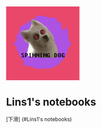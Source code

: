 <p>
<img src="./SPINNING%20DOG.jpg" width="200" height="200"/>
</p>
<h1>Lins1's notebooks</h1>

[下滑] (#Lins1's notebooks)
